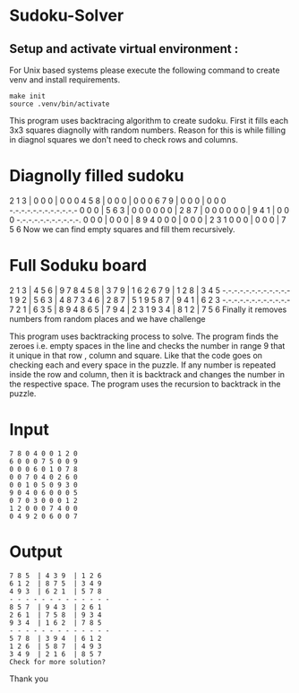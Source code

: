 # Sudoku-Solver

## Setup and activate virtual environment :

For Unix based systems please execute the following command to create venv and install requirements.

```
make init
source .venv/bin/activate
```

 <!-- If you want a solution for a sudoku puzzle, it may help you. Give each line of the puzzle as input with zeroes in place of spaces.
  -->

This program uses backtracing algorithm to create sudoku.
First it fills each 3x3 squares diagnolly with random numbers.
Reason for this is while filling in diagnol squares we don't need to check rows and columns.

# Diagnolly filled sudoku

2 1 3 | 0 0 0 | 0 0 0
4 5 8 | 0 0 0 | 0 0 0
6 7 9 | 0 0 0 | 0 0 0
-.-.-.-.-.-.-.-.-.-.-.-
0 0 0 | 5 6 3 | 0 0 0
0 0 0 | 2 8 7 | 0 0 0
0 0 0 | 9 4 1 | 0 0 0
-.-.-.-.-.-.-.-.-.-.-.
0 0 0 | 0 0 0 | 8 9 4
0 0 0 | 0 0 0 | 2 3 1
0 0 0 | 0 0 0 | 7 5 6
Now we can find empty squares and fill them recursively.

# Full Soduku board

2 1 3 | 4 5 6 | 9 7 8
4 5 8 | 3 7 9 | 1 6 2
6 7 9 | 1 2 8 | 3 4 5
-.-.-.-.-.-.-.-.-.-.-.-
1 9 2 | 5 6 3 | 4 8 7
3 4 6 | 2 8 7 | 5 1 9
5 8 7 | 9 4 1 | 6 2 3
-.-.-.-.-.-.-.-.-.-.-.-
7 2 1 | 6 3 5 | 8 9 4
8 6 5 | 7 9 4 | 2 3 1
9 3 4 | 8 1 2 | 7 5 6
Finally it removes numbers from random places and we have challenge

This program uses backtracking process to solve. The program finds the zeroes i.e. empty spaces in the line and checks the number in range 9 that it unique in that row , column and square. Like that the code goes on checking each and every space in the puzzle. If any number is repeated inside the row and column, then it is backtrack and changes the number in the respective space. The program uses the recursion to backtrack in the puzzle.

# Input

    7 8 0 4 0 0 1 2 0
    6 0 0 0 7 5 0 0 9
    0 0 0 6 0 1 0 7 8
    0 0 7 0 4 0 2 6 0
    0 0 1 0 5 0 9 3 0
    9 0 4 0 6 0 0 0 5
    0 7 0 3 0 0 0 1 2
    1 2 0 0 0 7 4 0 0
    0 4 9 2 0 6 0 0 7

# Output

    7 8 5  | 4 3 9  | 1 2 6
    6 1 2  | 8 7 5  | 3 4 9
    4 9 3  | 6 2 1  | 5 7 8
    - - - - - - - - - - - - -
    8 5 7  | 9 4 3  | 2 6 1
    2 6 1  | 7 5 8  | 9 3 4
    9 3 4  | 1 6 2  | 7 8 5
    - - - - - - - - - - - - -
    5 7 8  | 3 9 4  | 6 1 2
    1 2 6  | 5 8 7  | 4 9 3
    3 4 9  | 2 1 6  | 8 5 7
    Check for more solution?

Thank you
